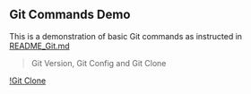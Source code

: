 ## Git Commands Demo 

This is a demonstration of basic Git commands as instructed in [README_Git.md](https://github.com/shubhamkushwah123/DevOps_README/blob/master/README_Git.md)

> Git Version, Git Config and Git Clone

[!Git Clone](./images/git-1.png)
